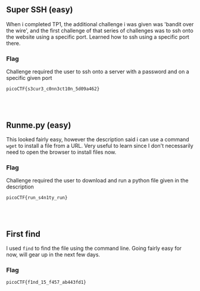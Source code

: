 ## Super SSH (easy)
When i completed TP1, the additional challenge i was given was 'bandit over the wire', and the first challenge of that series of challenges was to ssh onto the website using a specific port. Learned how to ssh using a specific port there.

### Flag
Challenge required the user to ssh onto a server with a password and on a specific given port
```
picoCTF{s3cur3_c0nn3ct10n_5d09a462}
```
<br>
<br>

## Runme.py (easy)
This looked fairly easy, however the description said i can use a command ```wget``` to install a file from a URL. Very useful to learn since I don't necessarily need to open the browser to install files now.

### Flag
Challenge required the user to download and run a python file given in the description
```
picoCTF{run_s4n1ty_run}
```
<br>
<br>

## First find
I used ```find``` to find the file using the command line. Going fairly easy for now, will gear up in the next few days.

### Flag
```
picoCTF{f1nd_15_f457_ab443fd1}
```
<br>
<br>
